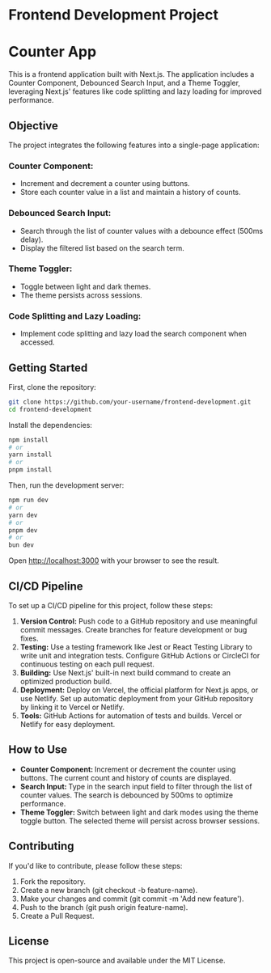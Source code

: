 # Frontend Development Project

# Counter App

This is a frontend application built with Next.js. The application includes a Counter Component, Debounced Search Input, and a Theme Toggler, leveraging Next.js' features like code splitting and lazy loading for improved performance.

## Objective

The project integrates the following features into a single-page application:

### Counter Component:

- Increment and decrement a counter using buttons.
- Store each counter value in a list and maintain a history of counts.

### Debounced Search Input:

- Search through the list of counter values with a debounce effect (500ms delay).
- Display the filtered list based on the search term.

### Theme Toggler:

- Toggle between light and dark themes.
- The theme persists across sessions.

### Code Splitting and Lazy Loading:

- Implement code splitting and lazy load the search component when accessed.

## Getting Started

First, clone the repository:

```bash
git clone https://github.com/your-username/frontend-development.git
cd frontend-development
```

Install the dependencies:

```bash
npm install
# or
yarn install
# or
pnpm install
```

Then, run the development server:

```bash
npm run dev
# or
yarn dev
# or
pnpm dev
# or
bun dev
```

Open [http://localhost:3000](http://localhost:3000) with your browser to see the result.

<!-- ## CI/CD Pipeline using Jenkins

To set up a CI/CD pipeline for this project using Jenkins, follow these steps:

1. Set Up Jenkins Server
   - Install Jenkins on a server or use a service like Jenkins on AWS EC2.
   - Install the necessary Jenkins plugins:
     <b>NodeJS Plugin: </b>For running Node.js scripts.
     <b>Git Plugin: </b>For version control.
     <b>SSH or Publish Over SSH Plugin: </b>For deployment if needed.
2. Create a Jenkins Pipeline
   - Navigate to your Jenkins dashboard and create a new Pipeline project.
   - Configure the pipeline to pull your code from GitHub by adding your GitHub repository link.
3. Configure Jenkinsfile
   Create a Jenkinsfile at the root of your project with the following content:

```groovy
pipeline {
agent any

    stages {
        stage('Install Dependencies') {
            steps {
                script {
                    // Install the necessary dependencies
                    sh 'npm install'
                }
            }
        }

        stage('Build') {
            steps {
                script {
                    // Build the Next.js application
                    sh 'npm run build'
                }
            }
        }

        stage('Test') {
            steps {
                script {
                    // Run the tests (if tests are set up)
                    sh 'npm test'
                }
            }
        }

        stage('Deploy') {
            steps {
                script {
                    // Example: Use SSH to deploy the application (customize as needed)
                    sh '''
                    ssh user@your-server "
                    cd /path/to/your/project &&
                    git pull &&
                    npm install &&
                    npm run build &&
                    pm2 restart your-app"
                    '''
                }
            }
        }
    }

    post {
        always {
            echo 'CI/CD pipeline finished.'
        }
        success {
            echo 'Pipeline executed successfully!'
        }
        failure {
            echo 'Pipeline failed!'
        }
    }

}
```

4. Set Up Webhooks
   - Go to your GitHub repository settings.
   - In the Webhooks section, add a webhook that triggers Jenkins on every push event:
     Payload URL: http://<your-jenkins-server>/github-webhook/
     Content type: application/json
     Events: Just the push event.
5. Build and Deploy
   - When you push your code to GitHub, the Jenkins pipeline will automatically:
   - Pull the latest code.
   - Install dependencies.
   - Build the Next.js project.
   - Run tests (if any).
   - Deploy the application (using SSH or other deployment methods). -->

## CI/CD Pipeline

To set up a CI/CD pipeline for this project, follow these steps:

1. <b>Version Control:</b>
   Push code to a GitHub repository and use meaningful commit messages.
   Create branches for feature development or bug fixes.
2. <b>Testing:</b>
   Use a testing framework like Jest or React Testing Library to write unit and integration tests.
   Configure GitHub Actions or CircleCI for continuous testing on each pull request.
3. <b>Building:</b>
   Use Next.js' built-in next build command to create an optimized production build.
4. <b>Deployment:</b>
   Deploy on Vercel, the official platform for Next.js apps, or use Netlify.
   Set up automatic deployment from your GitHub repository by linking it to Vercel or Netlify.
5. <b>Tools:</b>
   GitHub Actions for automation of tests and builds.
   Vercel or Netlify for easy deployment.

## How to Use

- <b>Counter Component: </b>Increment or decrement the counter using buttons. The current count and history of counts are displayed.
- <b>Search Input: </b>Type in the search input field to filter through the list of counter values. The search is debounced by 500ms to optimize performance.
- <b>Theme Toggler: </b>Switch between light and dark modes using the theme toggle button. The selected theme will persist across browser sessions.

## Contributing

If you'd like to contribute, please follow these steps:

1. Fork the repository.
2. Create a new branch (git checkout -b feature-name).
3. Make your changes and commit (git commit -m 'Add new feature').
4. Push to the branch (git push origin feature-name).
5. Create a Pull Request.

## License

This project is open-source and available under the MIT License.

```

```
